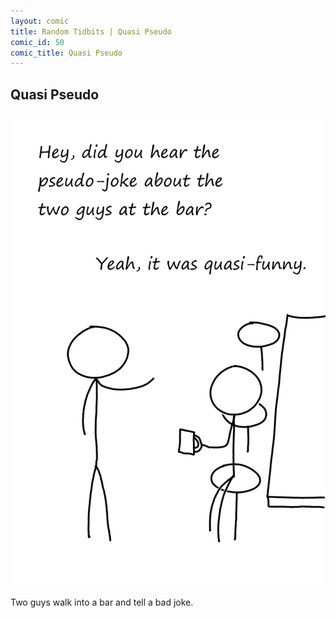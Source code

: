 ```yaml
---
layout: comic
title: Random Tidbits | Quasi Pseudo
comic_id: 50
comic_title: Quasi Pseudo
---
```


## Quasi Pseudo

<img id="img50" src="/assets/images/50.png">

Two guys walk into a bar and tell a bad joke.
